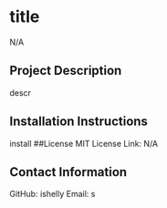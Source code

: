 # title
N/A
## Project Description
descr
## Installation Instructions
install
##License
MIT
License Link: N/A
## Contact Information
GitHub: ishelly
Email: s
